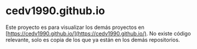 # cedv1990.github.io

Este proyecto es para visualizar los demás proyectos en [https://cedv1990.github.io/](https://cedv1990.github.io/). No existe código relevante, solo es copia de los que ya están en los demás repositorios.

